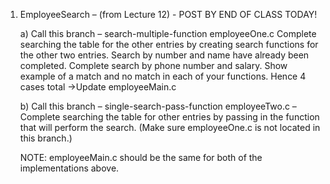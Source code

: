 1) EmployeeSearch – (from Lecture 12)   - POST BY END OF CLASS TODAY!

    a) Call this branch – search-multiple-function
    employeeOne.c Complete searching the table for the other entries by creating search 
    functions for the other two entries. Search by number and name have already been 
    completed. Complete search by phone number and salary.   Show example of a match 
    and no match in each of your functions. Hence 4 cases total ->Update 
    employeeMain.c
    
    b) Call this branch – single-search-pass-function
    employeeTwo.c – Complete searching the table for other entries by passing in the 
    function that will perform the search. (Make sure employeeOne.c is not located in this 
    branch.) 
    
    NOTE: employeeMain.c should be the same for both of the implementations above. 